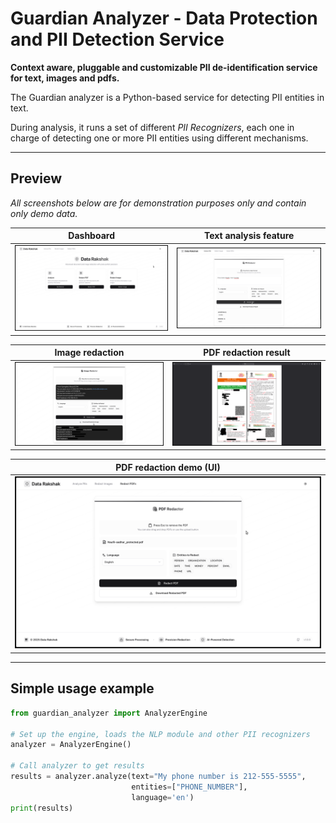 # Guardian Analyzer - Data Protection and PII Detection Service

**Context aware, pluggable and customizable PII de-identification service for text, images and pdfs.**

The Guardian analyzer is a Python-based service for detecting PII entities in text.

During analysis, it runs a set of different _PII Recognizers_,
each one in charge of detecting one or more PII entities using different mechanisms.

---

## Preview

_All screenshots below are for demonstration purposes only and contain only demo data._

| Dashboard | Text analysis feature |
|-----------|-----------------------|
| ![Dashboard](assets/2025-08-11__22-36-13.png) | ![Text Analysis](assets/2025-08-11__22-37-15.png) |

| Image redaction | PDF redaction result |
|-----------------|----------------------|
| ![Image Redaction](assets/2025-08-11__22-43-20.png) | ![PDF Redaction Result](assets/2025-08-11__22-49-21.png) |

| PDF redaction demo (UI) |
|-------------------------|
| ![PDF Redaction Demo](assets/2025-08-11__22-49-28.png) |

---

## Simple usage example

```python
from guardian_analyzer import AnalyzerEngine

# Set up the engine, loads the NLP module and other PII recognizers
analyzer = AnalyzerEngine()

# Call analyzer to get results
results = analyzer.analyze(text="My phone number is 212-555-5555",
                           entities=["PHONE_NUMBER"],
                           language='en')
print(results)

